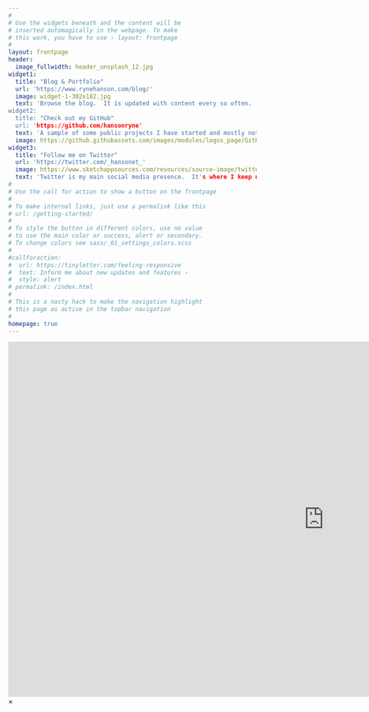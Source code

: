 ```yaml
---
#
# Use the widgets beneath and the content will be
# inserted automagically in the webpage. To make
# this work, you have to use › layout: frontpage
#
layout: frontpage
header:
  image_fullwidth: header_unsplash_12.jpg
widget1:
  title: "Blog & Portfolio"
  url: 'https://www.rynehanson.com/blog/'
  image: widget-1-302x182.jpg
  text: 'Browse the blog.  It is updated with content every so often.  :)
widget2:
  title: "Check out my GitHub"
  url: 'https://github.com/hansonryne'
  text: 'A sample of some public projects I have started and mostly not finished.'
  image: https://github.githubassets.com/images/modules/logos_page/GitHub-Mark.png
widget3:
  title: "Follow me on Twitter"
  url: 'https://twitter.com/_hansonet_'
  image: https://www.sketchappsources.com/resources/source-image/twitterlogo_1x.png
  text: 'Twitter is my main social media presence.  It's where I keep up to date.'
#
# Use the call for action to show a button on the frontpage
#
# To make internal links, just use a permalink like this
# url: /getting-started/
#
# To style the button in different colors, use no value
# to use the main color or success, alert or secondary.
# To change colors see sass/_01_settings_colors.scss
#
#callforaction:
#  url: https://tinyletter.com/feeling-responsive
#  text: Inform me about new updates and features ›
#  style: alert
# permalink: /index.html
#
# This is a nasty hack to make the navigation highlight
# this page as active in the topbar navigation
#
homepage: true
---
```


<div id="videoModal" class="reveal-modal large" data-reveal="">
  <div class="flex-video widescreen vimeo" style="display: block;">
    <iframe width="1280" height="720" src="https://www.youtube.com/embed/3b5zCFSmVvU" frameborder="0" allowfullscreen></iframe>
  </div>
  <a class="close-reveal-modal">&#215;</a>
</div>
